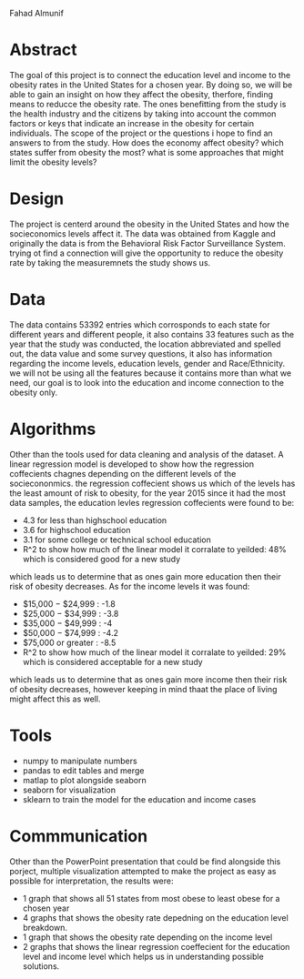 Fahad Almunif
# Abstract
The goal of this project is to connect the education level and income to the obesity rates in the United States for a chosen year.
By doing so, we will be able to gain an insight on how they affect the obesity, therfore, finding means to reducce the obesity rate.
The ones benefitting from the study is the health industry and the citizens by taking into account the common factors or keys that 
indicate an increase in the obesity for certain individuals.
The scope of the project or the questions i hope to find an answers to from the study. 
How does the economy affect obesity?
which states suffer from obesity the most?
what is some approaches that might limit the obesity levels?
# Design
The project is centerd around the obesity in the United States and how the socieconomics levels affect it. 
The data was obtained from Kaggle and originally the data is from the Behavioral Risk Factor Surveillance System.
trying ot find a connection will give the opportunity to reduce the obesity rate by taking the measuremnets the study shows us.
# Data
The data contains 53392 entries which corrosponds to each state for different years and different people, it also contains 33 features
such as the year that the study was conducted, the location abbreviated and spelled out, the data value and some survey questions, it also has
information regarding the income levels, education levels, gender and Race/Ethnicity. we will not be using all the features because 
it contains more than what we need, our goal is to look into the education and income connection to the obesity only.
# Algorithms
Other than the tools used for data cleaning and analysis of the dataset. A linear regression model is developed to show how the regression coffecients chagnes depending on 
the different levels of the sociecononmics. the regression coffecient shows us which of the levels has the least amount of risk to obesity, for the year 2015 since it had 
the most data samples, the education levles regression coffecients were found to be:
- 4.3 for less than highschool education
- 3.6 for highschool education
- 3.1 for some college or technical school education
- R^2 to show how much of the linear model it corralate to yeilded: 48% which is considered good for a new study

which leads us to determine that as ones gain more education then their risk of obesity decreases. As for the income levels it was found:
- $15,000 − $24,999 : -1.8
- $25,000 − $34,999 : -3.8
- $35,000 − $49,999 : -4
- $50,000 − $74,999	: -4.2
- $75,000 or greater : -8.5
- R^2 to show how much of the linear model it corralate to yeilded: 29% which is considered acceptable for a new study

which leads us to determine that as ones gain more income then their risk of obesity decreases, however keeping in mind thaat the place of living might affect this as well.
# Tools
- numpy to manipulate numbers
- pandas to edit tables and merge
- matlap to plot alongside seaborn
- seaborn for visualization
- sklearn to train the model for the education and income cases
# Commmunication
Other than the PowerPoint presentation that could be find alongside this porject, multiple visualization attempted to make the project as easy as possible for interpretation,
the results were: 
- 1 graph that shows all 51 states from most obese to least obese for a chosen year 
- 4 graphs that shows the obesity rate depedning on the education level breakdown. 
- 1 graph that shows the obesity rate depending on the income level
- 2 graphs that shows the linear regression coeffecient for the education level and income level which helps us in understanding possible solutions.
